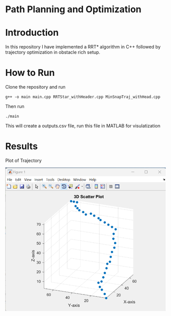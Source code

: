 # Path Planning and Optimization

# Introduction
In this repository I have implemented a RRT* algorithm in C++ followed by trajectory optimization in obstacle rich setup.

# How to Run
Clone the repository and run
```
g++ -o main main.cpp RRTStar_withHeader.cpp MinSnapTraj_withHead.cpp
```
Then run
```
./main
```
This will create a outputs.csv file, run this file in MATLAB for visulatization

# Results

Plot of Trajectory

![image](./result_planner.png)

